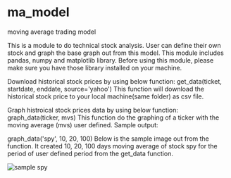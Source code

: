 # ma_model
moving average trading model

This is a module to do technical stock analysis. User can define their own stock and graph the base graph out from this model. 
This module includes pandas, numpy and matplotlib library. Before using this module, please make sure you have those library installed on your machine.

Download historical stock prices by using below function:
get_data(ticket, startdate, enddate, source='yahoo')
This function will download the historical stock price to your local machine(same folder) as csv file.

Graph histroical stock prices data by using below function:
graph_data(ticker, mvs)
This function do the graphing of a ticker with the moving average (mvs) user defined. 
Sample output:

graph_data('spy', 10, 20, 100)
Below is the sample image out from the function. It created 10, 20, 100 days moving average of stock spy for the period of user defined period from the get_data function.

![sample spy](https://user-images.githubusercontent.com/19805677/49915752-ce83f180-fe5c-11e8-9ebc-23a78dbd4a7b.JPG)
